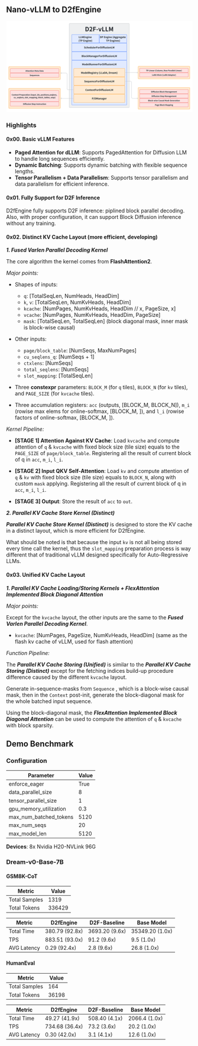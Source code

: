 ## **Nano-vLLM to D2fEngine**

![D2fEngine](../assets/imgs/impl/0_overview/overview_of_d2f_engine.png)

### Highlights

#### 0x00. Basic vLLM Features

- **Paged Attention for dLLM**: Supports PagedAttention for Diffusion LLM to handle long sequences efficiently.
- **Dynamic Batching**: Supports dynamic batching with flexible sequence lengths.
- **Tensor Parallelism + Data Parallelism**: Supports tensor parallelism and data parallelism for efficient inference.

#### 0x01. Fully Support for D2F Inference

D2fEngine fully supports D2F inference: piplined block parallel decoding. Also, with proper configuration, it can support Block Diffusion inference without any training.

#### 0x02. Distinct KV Cache Layout (more efficient, developing)

***1. Fused Varlen Parallel Decoding Kernel***

The core algorithm the kernel comes from **FlashAttention2**. 

*Major points:*

- Shapes of inputs:
    - `q`: [TotalSeqLen, NumHeads, HeadDim]
    - `k`, `v`: [TotalSeqLen, NumKvHeads, HeadDim]
    - `kcache`: [NumPages, NumKvHeads, HeadDim // x, PageSize, x]
    - `vcache`: [NumPages, NumKvHeads, HeadDim, PageSize]
    - `mask`: [TotalSeqLen, TotalSeqLen] (block diagonal mask, inner mask is block-wise causal)

- Other inputs:
    - `page/block_table`: [NumSeqs, MaxNumPages]
    - `cu_seqlens_q`: [NumSeqs + 1]
    - `ctxlens`: [NumSeqs]
    - `total_seqlens`: [NumSeqs]
    - `slot_mapping`: [TotalSeqLen]

- Three **constexpr** parameters: `BLOCK_M` (for `q` tiles), `BLOCK_N` (for `kv` tiles), and `PAGE_SIZE` (for `kvcache` tiles).

- Three accumulation registers: `acc` (outputs, [BLOCK_M, BLOCK_N]), `m_i` (rowise max elems for online-softmax, [BLOCK_M, ]), and `l_i` (rowise factors of online-softmax, [BLOCK_M, ]).

*Kernel Pipeline:*

- **[STAGE 1] Attention Against KV Cache**: Load `kvcache` and compute attention of `q` & `kvcache` with fixed block size (tile size) equals to the `PAGE_SIZE` of `page/block_table`. Registering all the result of current block of q in `acc`, `m_i`, `l_i`.

- **[STAGE 2] Input QKV Self-Attention**: Load `kv` and compute attention of `q` & `kv` with fixed block size (tile size) equals to `BLOCK_N`, along with custom `mask` applying. Registering all the result of current block of q in `acc`, `m_i`, `l_i`. 

- **[STAGE 3] Output**: Store the result of `acc` to `out`.

***2. Parallel KV Cache Store Kernel (Distinct)***

***Parallel KV Cache Store Kernel (Distinct)*** is designed to store the KV cache in a distinct layout, which is more efficient for D2fEngine. 

What should be noted is that because the input `kv` is not all being stored every time call the kernel, thus the `slot_mapping` preparation process is way different that of traditional vLLM designed specifically for Auto-Regressive LLMs.

#### 0x03. Unified KV Cache Layout

***1. Parallel KV Cache Loading/Storing Kernels + FlexAttention Implemented Block Diagonal Attention***

*Major points:*

Except for the `kvcache` layout, the other inputs are the same to the ***Fused Varlen Parallel Decoding Kernel***.

- `kvcache`: [NumPages, PageSize, NumKvHeads, HeadDim] (same as the flash kv cache of vLLM, used for flash attention)

*Function Pipeline:*

The ***Parallel KV Cache Storing (Unified)*** is similar to the ***Parallel KV Cache Storing (Distinct)*** except for the fetching indices build-up procedure difference caused by the different `kvcache` layout.

Generate in-sequence-masks from `Sequence` , which is a block-wise causal mask, then in the `Context` post-init, generate the block-diagonal mask for the whole batched input sequence.

Using the block-diagonal mask, the ***FlexAttention Implemented Block Diagonal Attention*** can be used to compute the attention of `q` & `kvcache` with block sparsity.

## **Demo Benchmark**

### Configuration

| Parameter              | Value |
|------------------------|-------|
| enforce_eager          | True  |
| data_parallel_size     | 8     |
| tensor_parallel_size   | 1     |
| gpu_memory_utilization | 0.3   |
| max_num_batched_tokens | 5120  |
| max_num_seqs           | 20    |
| max_model_len          | 5120  |

**Devices**: 8x Nvidia H20-NVLink 96G 

### Dream-v0-Base-7B

#### GSM8K-CoT

| Metric             | Value                 |
|--------------------|-----------------------|
| Total Samples      | 1319                  |
| Total Tokens       | 336429                |

| Metric| D2fEngine| D2F-Baseline| Base Model|
|--------|--------|-----------|-----------|
| Total Time | 380.79 (92.8x) | 3693.20 (9.6x) | 35349.20 (1.0x) |
| TPS | 883.51 (93.0x) | 91.2 (9.6x) | 9.5 (1.0x) |
| AVG Latency | 0.29 (92.4x) | 2.8 (9.6x) | 26.8 (1.0x) |

#### HumanEval

| Metric             | Value                 |
|--------------------|-----------------------|
| Total Samples      | 164                   |
| Total Tokens       | 36198                 |

| Metric| D2fEngine| D2F-Baseline| Base Model|
|--------|--------|-----------|-----------|
| Total Time | 49.27 (41.9x) | 508.40 (4.1x) | 2066.4 (1.0x) |
| TPS | 734.68 (36.4x) | 73.2 (3.6x) | 20.2 (1.0x) |
| AVG Latency | 0.30 (42.0x) | 3.1 (4.1x) | 12.6 (1.0x) |